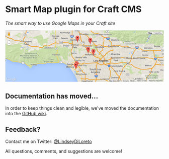 # Smart Map plugin for Craft CMS

_The smart way to use Google Maps in your Craft site_

![](smartmap/resources/images/map-example.png)

## Documentation has moved...

In order to keep things clean and legible, we've moved the documentation into the [GitHub wiki](https://github.com/lindseydiloreto/craft-smartmap/wiki).

## Feedback?

Contact me on Twitter: [@LindseyDiLoreto](https://twitter.com/LindseyDiLoreto)

All questions, comments, and suggestions are welcome!